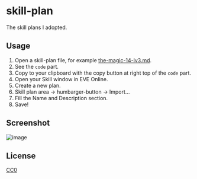 # skill-plan

The skill plans I adopted.

## Usage

1. Open a skill-plan file, for example [the-magic-14-lv3.md](the-magic-14-lv3.md).
2. See the `code` part.
3. Copy to your clipboard with the copy button at right top of the `code` part.
4. Open your Skill window in EVE Online.
5. Create a new plan.
6. Skill plan area -> humbarger-button -> Import...
7. Fill the Name and Description section.
8. Save!

## Screenshot

![image](https://user-images.githubusercontent.com/105569503/168474362-e32f2858-0050-4263-8431-5cd6d7c92917.png)

## License

[CC0](LICENSE)

